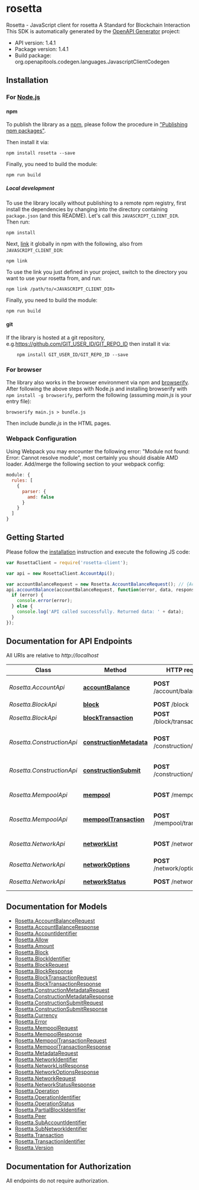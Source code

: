 # rosetta

Rosetta - JavaScript client for rosetta
A Standard for Blockchain Interaction
This SDK is automatically generated by the [OpenAPI Generator](https://openapi-generator.tech) project:

- API version: 1.4.1
- Package version: 1.4.1
- Build package: org.openapitools.codegen.languages.JavascriptClientCodegen

## Installation

### For [Node.js](https://nodejs.org/)

#### npm

To publish the library as a [npm](https://www.npmjs.com/), please follow the procedure in ["Publishing npm packages"](https://docs.npmjs.com/getting-started/publishing-npm-packages).

Then install it via:

```shell
npm install rosetta --save
```

Finally, you need to build the module:

```shell
npm run build
```

##### Local development

To use the library locally without publishing to a remote npm registry, first install the dependencies by changing into the directory containing `package.json` (and this README). Let's call this `JAVASCRIPT_CLIENT_DIR`. Then run:

```shell
npm install
```

Next, [link](https://docs.npmjs.com/cli/link) it globally in npm with the following, also from `JAVASCRIPT_CLIENT_DIR`:

```shell
npm link
```

To use the link you just defined in your project, switch to the directory you want to use your rosetta from, and run:

```shell
npm link /path/to/<JAVASCRIPT_CLIENT_DIR>
```

Finally, you need to build the module:

```shell
npm run build
```

#### git

If the library is hosted at a git repository, e.g.https://github.com/GIT_USER_ID/GIT_REPO_ID
then install it via:

```shell
    npm install GIT_USER_ID/GIT_REPO_ID --save
```

### For browser

The library also works in the browser environment via npm and [browserify](http://browserify.org/). After following
the above steps with Node.js and installing browserify with `npm install -g browserify`,
perform the following (assuming *main.js* is your entry file):

```shell
browserify main.js > bundle.js
```

Then include *bundle.js* in the HTML pages.

### Webpack Configuration

Using Webpack you may encounter the following error: "Module not found: Error:
Cannot resolve module", most certainly you should disable AMD loader. Add/merge
the following section to your webpack config:

```javascript
module: {
  rules: [
    {
      parser: {
        amd: false
      }
    }
  ]
}
```

## Getting Started

Please follow the [installation](#installation) instruction and execute the following JS code:

```javascript
var RosettaClient = require('rosetta-client');

var api = new RosettaClient.AccountApi();

var accountBalanceRequest = new Rosetta.AccountBalanceRequest(); // {AccountBalanceRequest} 
api.accountBalance(accountBalanceRequest, function(error, data, response) {
  if (error) {
    console.error(error);
  } else {
    console.log('API called successfully. Returned data: ' + data);
  }
});

```

## Documentation for API Endpoints

All URIs are relative to *http://localhost*

Class | Method | HTTP request | Description
------------ | ------------- | ------------- | -------------
*Rosetta.AccountApi* | [**accountBalance**](docs/AccountApi.md#accountBalance) | **POST** /account/balance | Get an Account Balance
*Rosetta.BlockApi* | [**block**](docs/BlockApi.md#block) | **POST** /block | Get a Block
*Rosetta.BlockApi* | [**blockTransaction**](docs/BlockApi.md#blockTransaction) | **POST** /block/transaction | Get a Block Transaction
*Rosetta.ConstructionApi* | [**constructionMetadata**](docs/ConstructionApi.md#constructionMetadata) | **POST** /construction/metadata | Get Transaction Construction Metadata
*Rosetta.ConstructionApi* | [**constructionSubmit**](docs/ConstructionApi.md#constructionSubmit) | **POST** /construction/submit | Submit a Signed Transaction
*Rosetta.MempoolApi* | [**mempool**](docs/MempoolApi.md#mempool) | **POST** /mempool | Get All Mempool Transactions
*Rosetta.MempoolApi* | [**mempoolTransaction**](docs/MempoolApi.md#mempoolTransaction) | **POST** /mempool/transaction | Get a Mempool Transaction
*Rosetta.NetworkApi* | [**networkList**](docs/NetworkApi.md#networkList) | **POST** /network/list | Get List of Available Networks
*Rosetta.NetworkApi* | [**networkOptions**](docs/NetworkApi.md#networkOptions) | **POST** /network/options | Get Network Options
*Rosetta.NetworkApi* | [**networkStatus**](docs/NetworkApi.md#networkStatus) | **POST** /network/status | Get Network Status


## Documentation for Models

 - [Rosetta.AccountBalanceRequest](docs/AccountBalanceRequest.md)
 - [Rosetta.AccountBalanceResponse](docs/AccountBalanceResponse.md)
 - [Rosetta.AccountIdentifier](docs/AccountIdentifier.md)
 - [Rosetta.Allow](docs/Allow.md)
 - [Rosetta.Amount](docs/Amount.md)
 - [Rosetta.Block](docs/Block.md)
 - [Rosetta.BlockIdentifier](docs/BlockIdentifier.md)
 - [Rosetta.BlockRequest](docs/BlockRequest.md)
 - [Rosetta.BlockResponse](docs/BlockResponse.md)
 - [Rosetta.BlockTransactionRequest](docs/BlockTransactionRequest.md)
 - [Rosetta.BlockTransactionResponse](docs/BlockTransactionResponse.md)
 - [Rosetta.ConstructionMetadataRequest](docs/ConstructionMetadataRequest.md)
 - [Rosetta.ConstructionMetadataResponse](docs/ConstructionMetadataResponse.md)
 - [Rosetta.ConstructionSubmitRequest](docs/ConstructionSubmitRequest.md)
 - [Rosetta.ConstructionSubmitResponse](docs/ConstructionSubmitResponse.md)
 - [Rosetta.Currency](docs/Currency.md)
 - [Rosetta.Error](docs/Error.md)
 - [Rosetta.MempoolRequest](docs/MempoolRequest.md)
 - [Rosetta.MempoolResponse](docs/MempoolResponse.md)
 - [Rosetta.MempoolTransactionRequest](docs/MempoolTransactionRequest.md)
 - [Rosetta.MempoolTransactionResponse](docs/MempoolTransactionResponse.md)
 - [Rosetta.MetadataRequest](docs/MetadataRequest.md)
 - [Rosetta.NetworkIdentifier](docs/NetworkIdentifier.md)
 - [Rosetta.NetworkListResponse](docs/NetworkListResponse.md)
 - [Rosetta.NetworkOptionsResponse](docs/NetworkOptionsResponse.md)
 - [Rosetta.NetworkRequest](docs/NetworkRequest.md)
 - [Rosetta.NetworkStatusResponse](docs/NetworkStatusResponse.md)
 - [Rosetta.Operation](docs/Operation.md)
 - [Rosetta.OperationIdentifier](docs/OperationIdentifier.md)
 - [Rosetta.OperationStatus](docs/OperationStatus.md)
 - [Rosetta.PartialBlockIdentifier](docs/PartialBlockIdentifier.md)
 - [Rosetta.Peer](docs/Peer.md)
 - [Rosetta.SubAccountIdentifier](docs/SubAccountIdentifier.md)
 - [Rosetta.SubNetworkIdentifier](docs/SubNetworkIdentifier.md)
 - [Rosetta.Transaction](docs/Transaction.md)
 - [Rosetta.TransactionIdentifier](docs/TransactionIdentifier.md)
 - [Rosetta.Version](docs/Version.md)


## Documentation for Authorization

All endpoints do not require authorization.
